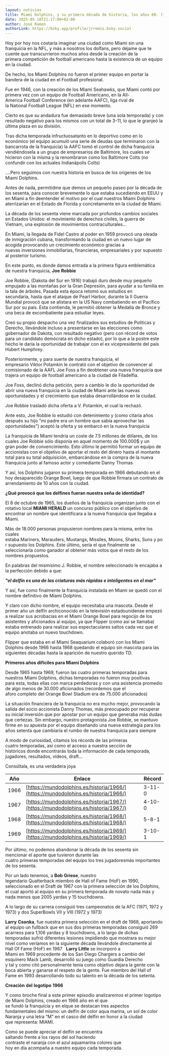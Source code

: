 ```yaml
---
layout: noticias
title: Miami Dolphins, y su primera década de historia, los años 60. (1966 – 1969)
date: 2025-05-18T21:17:00+02:00
author: José Ramon
authorLink: https://bsky.app/profile/jrremis.bsky.social
---
```

Hoy por hoy nos costaría imaginar una ciudad como Miami sin una franquicia en la NFL, y más a nosotros los dolfans, pero déjame que te cuente que transcurrieron muchos años desde la creación de la primera competición de football americano hasta la existencia de un equipo en la ciudad.

De hecho, los Miami Dolphins no fueron el primer equipo en portar la bandera de la ciudad en el Football profesional. 

Fue en 1946, con la creación de los Miami Seahawks, que Miami contó por primera vez con un equipo de Football Americano, en la All-America Football Conference (en adelante AAFC), liga rival de la National Football League (NFL) en ese momento.

Cierto es que su andadura fue demasiado breve (una sola temporada) y con resultado negativo para los mismos con un total de 3-11, lo que le granjeó la última plaza en su división.

Tras dicha temporada infructuosatanto en lo deportivo como en lo económico (el equipo acumuló una serie de deudas que terminaron con la bancarrota de la franquicia) la AAFC tomó el control de dicha franquicia vendiéndosela a un grupo de empresarios de Baltimore, los cuales se hicieron con la misma y la renombraron como los Baltimore Colts (no confundir con los actuales Indianápolis Colts)

….Pero seguimos con nuestra historia en busca de los orígenes de los Miami Dolphins.

Antes de nada, permitidme que demos un pequeño paseo por la década de los sesenta, para conocer brevemente lo que estaba sucediendo en EEUU y en Miami a fin deentender el motivo por el cual nuestros Miami Dolphins aterrizarían en el Estado de Florida y concretamente en la ciudad de Miami.

La década de los sesenta viene marcada por profundos cambios sociales en Estados Unidos: el movimiento de derechos civiles, la guerra de Vietnam, una explosión de movimientos contraculturales…

En Miami, la llegada de Fidel Castro al poder en 1959 provocó una oleada de inmigración cubana, transformando la ciudad en un nuevo lugar de acogida provocando un crecimiento económico gracias a nuevas inversiones inmobiliarias, financieras, empresariales y por supuesto al posterior turismo.

En este punto, es donde damos entrada a la primera figura emblemática de nuestra franquicia, **Joe** **Robbie**

Joe Robbie, (Dakota del Sur en 1916) trabajó duro desde muy pequeño empujado a las montañas por la Gran Depresión, para ayudar a su familia en la tala de árboles. Pasada esta época retomó sus estudios en secundaria, hasta que el ataque de Pearl Harbor, durante la II Guerra Mundial provocó que se alistara en la US Navy combatiendo en el Pacífico Sur por su país. Esta contienda, le permitió obtener la Medalla de Bronce y una beca de excombatiente para estudiar leyes.

Creó su propio despacho una vez finalizados sus estudios de Políticas y Derecho, llevándole incluso a presentarse en las elecciones como gobernador de Dakota, con resultado negativo (pero con récord de votos para un candidato demócrata en dicho estado), por lo que a la postre este hecho le daría la oportunidad de trabajar con el ex vicepresidente del país Hubert Humphrey.

Posteriormente, y para suerte de nuestra franquicia, el empresario Viktor Potamkin le contrató con el objetivo de convencer al comisionado de la AAFL Joe Foss a fin deobtener una nueva franquicia que trajera un equipo de football americano a la ciudad de Filadelfia.

Joe Foss, declinó dicha petición, pero a cambio le dio la oportunidad de abrir una nueva franquicia en la ciudad de Miami ante las nuevas oportunidades y el crecimiento que estaba desarrollándose en la ciudad. 

Joe Robbie trasladó dicha oferta a V. Potamkin, el cual la rechazó. 

Ante esto, Joe Robbie lo estudió con detenimiento y (como citaría años después su hijo "mi padre era un hombre que sabía aprovechar las oportunidades") aceptó la oferta y se embarcó en la nueva franquicia

La franquicia de Miami tendría un coste de 7.5 millones de dólares, de los cuales Joe Robbie sólo disponía en aquel momento de 100.000$ y un gran poder de convencimiento. Esto último le permitió formar un equipo de accionistas con el objetivo de aportar el resto del dinero hasta el montante total para su total adquisición, embarcándose en la compra de la nueva franquicia junto al famoso actor y comediante Danny Thomas

Y así, los Dolphins jugaron su primera temporada en 1966 debutando en el hoy desaparecido Orange Bowl, luego de que Robbie firmara un contrato de arrendamiento de 10 años con la ciudad.

**¿Qué provocó que los delfines fueran nuestra seña de identidad?**

El 8 de octubre de 1965, los dueños de la franquicia organizan junto con el rotativo local **MIAMI HERALD** un concurso público con el objetivo de encontrar un nombre que identificara a la nueva franquicia que llegaba a Miami.

Más de 18.000 personas propusieron nombres para la misma, entre los cuales estaba Mariners, Marauders, Mustangs, Missiles, Moons, Sharks, Suns y por supuesto los Dolphins. Este último, sería el que finalmente se seleccionaría como ganador al obtener más votos que el resto de los nombres propuestos.

En palabras del mismísimo J. Robbie, el nombre seleccionado le encajaba a la perfección debido a que:

**_"el delfín es una de las criaturas más rápidas e inteligentes en el mar"_**

Y así, fue como finalmente la franquicia instalada en Miami se quedó con el nombre definitivo de Miami Dolphins.  

Y claro con dicho nombre, el equipo necesitaba una mascota. Desde el primer año un delfín archiconocido en la televisión estadounidense empezó a realizar sus acrobacias en el Miami Orange Bowl para regocijo de los asistentes y aficionados al equipo, ya que Flipper (como así se llamaba) estaba entrenado para realizar sus espectaculares saltos cada vez que el equipo anotaba un nuevo touchdown.

Flipper que estaba en el Miami Seaquarium colaboró con los Miami Dolphins desde 1966 hasta 1968 quedando el equipo sin mascota para las siguientes décadas hasta la aparición de nuestro querido TD.
 

**Primeros años difíciles para Miami Dolphins**

Desde 1965 hasta 1969, fueron las cuatro primeras temporadas para nuestros Miami Dolphins, dichas temporadas no fueron muy positivas para esta, todas ellas con marca perdedoras y con una asistencia promedio de algo menos de 30.000 aficionados (recordemos que el aforo completo del Orange Bowl Stadium era de 75.000 aficionados)

La situación financiera de la franquicia no era mucho mejor, provocando la salida del socio accionista Danny Thomas, más preocupado por recuperar su inicial inversión que por apostar por un equipo que generaba más dudas que certezas. Sin embargo, nuestro protagonista Joe Robbie, se mantuvo firme en su apuesta por el equipo diseñando una nueva estrategia para los años setenta que cambiaría el rumbo de nuestra franquicia para siempre

A modo de curiosidad, citamos los récords de las primeras cuatro temporadas, así como el acceso a nuestra sección de históricos donde encontrarás toda la información de cada temporada, jugadores, resultados, vídeos, draft…

Consúltala, es una verdadera joya

| Año | Enlace | Récord |
| --- | --- | --- |
| 1966 | [https://mundodolphins.es/historia/1966/](https://mundodolphins.es/historia/1966/) | 3-11-0 |
| 1967 | [https://mundodolphins.es/historia/1967/](https://mundodolphins.es/historia/1967/) | 4-10-0 |
| 1968 | [https://mundodolphins.es/historia/1968/](https://mundodolphins.es/historia/1968/) | 5-8-1 |
| 1969 | [https://mundodolphins.es/historia/1969/](https://mundodolphins.es/historia/1969/) | 3-10-1 |

Por último, no podemos abandonar la década de los sesenta sin mencionar el aporte que tuvieron durante las cuatro primeras temporadas del equipo los tres jugadoresmás importantes de los sesenta.

Por un lado tenemos, a **Bob** **Griese**, nuestro legendario Quatterback miembro de Hall of Fame (HoF) en 1990, seleccionado en el Draft de 1967 con la primera selección de los Dolphins, el cual aportó al equipo en su primera temporada de novato nada más y nada menos que 2005 yardas y 15 touchdowns.

A lo largo de su carrera consiguió tres campeonatos de la AFC (1971, 1972 y 1973) y dos SuperBowls VII y VIII (1972 y 1973)

**Larry** **Csonka**, fue nuestra primera selección en el draft de 1968, aportando al equipo un fullback que en sus dos primeras temporadas consiguió 269 acarreos para 1,106 yardas y 8 touchdowns, a lo largo de dichas temporadas sufrió diferentes lesiones impidiendo que mostrara su mejor nivel como veríamos en la siguiente década llevándole directamente al Hall Of Fame (HoF) en 1987
 
**Larry Little** se incorporó a Miami en 1969 procedente de los San Diego Chargers a cambio del esquinero Mack Lamb, desarrolló su juego como Guardia Derecho y tal y como citó personalmente tenía como objetivo dejara la gente con la boca abierta y ganarse el respeto de la gente. Fue miembro del Hall of Fame en 1993 desarrollando todo su talento en la década de los setenta.
 

**Creación** **del** **logotipo** **1966**

Y como broche final a este primer episodio analizaremos el primer logotipo de Miami Dolphins, creado en 1966 año en el que se fundó la franquicia y en elque se destacan tres aspectos fundamentales del mismo: un delfín de color aqua marina, un sol de color Naranja y una letra “M” en el casco del delfin en honor a la ciudad que representa: MIAMI.

Como se puede apreciar el delfín se encuentra saltando frente a los rayos del sol haciendo contraste el naranja con el azul aquamarina colores que hoy en día acompaña a nuestro equipo cada temporada.
